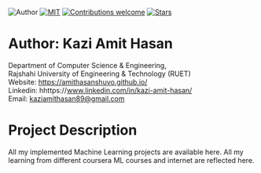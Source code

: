 ![Author](https://img.shields.io/badge/author-AmitHasanShuvo-orange)
[![MIT](https://img.shields.io/badge/license-MIT-5eba00.svg)](https://github.com/AmitHasanShuvo/Machine-Learning-Projects/blob/master/LICENSE.md)
[![Contributions welcome](https://img.shields.io/badge/contributions-welcome-brightgreen.svg?style=flat)](https://github.com/AmitHasanShuvo/Machine-Learning-Projects)
[![Stars](https://img.shields.io/github/stars/AmitHasanShuvo/Machine-Learning-Projects.svg?style=social)](https://github.com/AmitHasanShuvo/Machine-Learning-Projects/stargazers)

# Author: Kazi Amit Hasan

Department of Computer Science & Engineering, </br>
Rajshahi University of Engineering & Technology (RUET) </br>
Website: https://amithasanshuvo.github.io/ </br>
Linkedin: hhttps://www.linkedin.com/in/kazi-amit-hasan/ </br>
Email: kaziamithasan89@gmail.com

# Project Description

All my implemented Machine Learning projects are available here. All my learning from different coursera ML courses and internet are reflected here.
